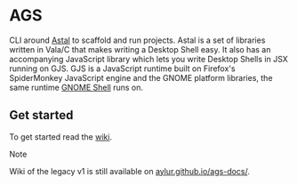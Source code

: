 # AGS

CLI around [Astal](https://github.com/aylur/astal) to scaffold and run projects.
Astal is a set of libraries written in Vala/C that makes writing a Desktop Shell easy.
It also has an accompanying JavaScript library which lets you write Desktop Shells in JSX running on GJS.
GJS is a JavaScript runtime built on Firefox's SpiderMonkey JavaScript engine and the GNOME platform libraries, the same runtime [GNOME Shell](https://gitlab.gnome.org/GNOME/gnome-shell) runs on.

## Get started

To get started read the [wiki](https://aylur.github.io/ags).

> [!NOTE]
> Wiki of the legacy v1 is still available on [aylur.github.io/ags-docs/](https://aylur.github.io/ags-docs/).
